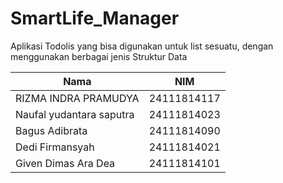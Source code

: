 # SmartLife_Manager
Aplikasi Todolis yang bisa digunakan untuk list sesuatu, dengan menggunakan berbagai jenis Struktur Data 

| Nama | NIM |
| ------------- | ------------- |
| RIZMA INDRA PRAMUDYA  | 24111814117  |
| ⁠Naufal yudantara saputra | 24111814023  |
| Bagus Adibrata | 24111814090 |
| Dedi Firmansyah | 24111814021 |
| Given Dimas Ara Dea | 24111814101 |
